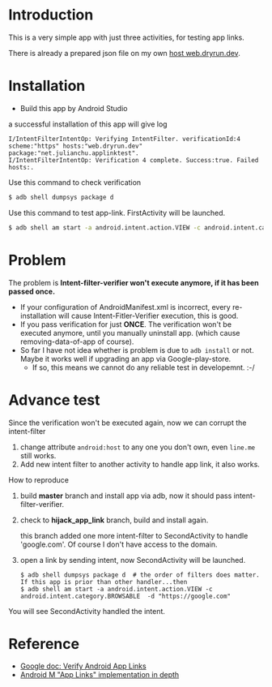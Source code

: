 # Introduction

This is a very simple app with just three activities, for testing app links.

There is already a prepared json file on my own [host web.dryrun.dev](https://web.dryrun.dev/.well-known/assetlinks.json).

# Installation

* Build this app by Android Studio

a successful installation of this app will give log

```
I/IntentFilterIntentOp: Verifying IntentFilter. verificationId:4 scheme:"https" hosts:"web.dryrun.dev" package:"net.julianchu.applinktest".
I/IntentFilterIntentOp: Verification 4 complete. Success:true. Failed hosts:.
```

Use this command to check verification

```bash
$ adb shell dumpsys package d
```

Use this command to test app-link. FirstActivity will be launched.

```bash
$ adb shell am start -a android.intent.action.VIEW -c android.intent.category.BROWSABLE  -d "https://web.dryrun.dev/foobar"
```

# Problem

The problem is **Intent-filter-verifier won't execute anymore, if it has been passed once.**

* If your configuration of AndroidManifest.xml is incorrect, every re-installation will cause Intent-Fitler-Verifier execution, this is good.
* If you pass verification for just **ONCE**. The verification won't be executed anymore, until you manually uninstall app. (which cause removing-data-of-app of course).
* So far I have not idea whether is problem is due to `adb install` or not. Maybe it works well if upgrading an app via Google-play-store.
    * If so, this means we cannot do any reliable test in developemnt. :-/

# Advance test

Since the verification won't be executed again, now we can corrupt the intent-filter

1. change attribute `android:host` to any one you don't own, even `line.me` still works.
1. Add new intent filter to another activity to handle app link, it also works.

How to reproduce

1. build **master** branch and install app via adb, now it should pass intent-filter-verifier.
1. check to **hijack_app_link** branch, build and install again.

    this branch added one more intent-filter to SecondActivity to handle 'google.com'. Of course I don't have access to the domain.

1. open a link by sending intent, now SecondActivity will be launched.

    ```
    $ adb shell dumpsys package d  # the order of filters does matter. If this app is prior than other handler...then
    $ adb shell am start -a android.intent.action.VIEW -c android.intent.category.BROWSABLE  -d "https://google.com"
    ```

You will see SecondActivity handled the intent.

# Reference

* [Google doc: Verify Android App Links](https://developer.android.com/training/app-links/verify-site-associations)
* [Android M "App Links" implementation in depth](https://chris.orr.me.uk/android-app-linking-how-it-works/)
